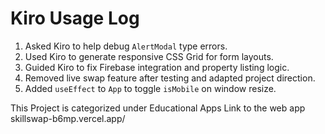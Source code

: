 # Kiro Usage Log

1. Asked Kiro to help debug `AlertModal` type errors.
2. Used Kiro to generate responsive CSS Grid for form layouts.
3. Guided Kiro to fix Firebase integration and property listing logic.
4. Removed live swap feature after testing and adapted project direction.
5. Added `useEffect` to `App` to toggle `isMobile` on window resize.

This Project is categorized under Educational Apps 
Link to the web app skillswap-b6mp.vercel.app/ 